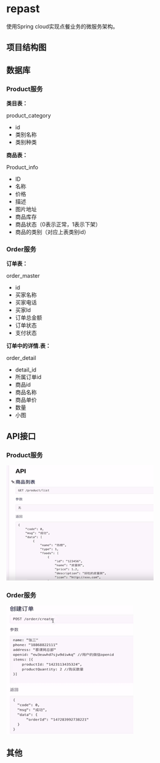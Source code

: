 # repast

使用Spring cloud实现点餐业务的微服务架构。

## 项目结构图



## 数据库

### Product服务

**类目表：**

product_category

- id
- 类别名称
- 类别种类

**商品表：**

Product_info

- ID
- 名称
- 价格
- 描述
- 图片地址
- 商品库存
- 商品状态（0表示正常，1表示下架）
- 商品的类别（对应上表类别id）

### Order服务

**订单表：**

order_master

- id
- 买家名称
- 买家电话
- 买家Id
- 订单总金额
- 订单状态
- 支付状态

**订单中的详情.表：**

order_detail

- detail_id
- 所属订单id
- 商品id
- 商品名称
- 商品单价
- 数量
- 小图

## API接口

### Product服务

<img src="asset/image-20200316141840592.png" alt="image-20200316141840592" style="zoom:50%;" />

###  Order服务

<img src="asset/image-20200316162416017.png" alt="image-20200316162416017" style="zoom:50%;" />

## 其他